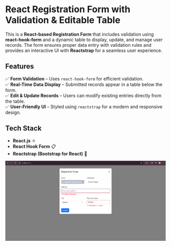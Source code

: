 # **React Registration Form with Validation & Editable Table**

This is a **React-based Registration Form** that includes validation using **react-hook-form** and a dynamic table to display, update, and manage user records. The form ensures proper data entry with validation rules and provides an interactive UI with **Reactstrap** for a seamless user experience.

## **Features**
✅ **Form Validation** – Uses `react-hook-form` for efficient validation.  
✅ **Real-Time Data Display** – Submitted records appear in a table below the form.  
✅ **Edit & Update Records** – Users can modify existing entries directly from the table.  
✅ **User-Friendly UI** – Styled using `reactstrap` for a modern and responsive design.  

## **Tech Stack**
- **React.js** ⚛️  
- **React Hook Form** 📋  
- **Reactstrap (Bootstrap for React)** 🎨

![click here](https://github.com/Annu1809/Project-UI-Gallery/blob/main/forms/Screenshot%202025-02-23%20112529.png)
